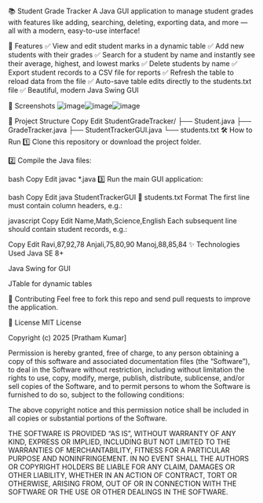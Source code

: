 📚 Student Grade Tracker
A Java GUI application to manage student grades with features like adding, searching, deleting, exporting data, and more — all with a modern, easy-to-use interface!

🎨 Features
✅ View and edit student marks in a dynamic table
✅ Add new students with their grades
✅ Search for a student by name and instantly see their average, highest, and lowest marks
✅ Delete students by name
✅ Export student records to a CSV file for reports
✅ Refresh the table to reload data from the file
✅ Auto-save table edits directly to the students.txt file
✅ Beautiful, modern Java Swing GUI

🚀 Screenshots
![image](https://github.com/user-attachments/assets/1bb0f830-a6ad-4980-ba6a-fd64da9d32a4)![image](https://github.com/user-attachments/assets/6d0a8e95-5d1e-498c-9364-34172c5e53c5)![image](https://github.com/user-attachments/assets/74c5aa2e-7d34-4ca1-a63c-32fbe18a1030)







📂 Project Structure
Copy
Edit
StudentGradeTracker/
├── Student.java
├── GradeTracker.java
├── StudentTrackerGUI.java
└── students.txt
🛠️ How to Run
1️⃣ Clone this repository or download the project folder.

2️⃣ Compile the Java files:

bash
Copy
Edit
javac *.java
3️⃣ Run the main GUI application:

bash
Copy
Edit
java StudentTrackerGUI
📝 students.txt Format
The first line must contain column headers, e.g.:

javascript
Copy
Edit
Name,Math,Science,English
Each subsequent line should contain student records, e.g.:

Copy
Edit
Ravi,87,92,78
Anjali,75,80,90
Manoj,88,85,84
✨ Technologies Used
Java SE 8+

Java Swing for GUI

JTable for dynamic tables

🤝 Contributing
Feel free to fork this repo and send pull requests to improve the application.

📄 License
MIT License

Copyright (c) 2025 [Pratham Kumar]

Permission is hereby granted, free of charge, to any person obtaining a copy
of this software and associated documentation files (the “Software”), to deal
in the Software without restriction, including without limitation the rights
to use, copy, modify, merge, publish, distribute, sublicense, and/or sell
copies of the Software, and to permit persons to whom the Software is
furnished to do so, subject to the following conditions:

The above copyright notice and this permission notice shall be included in all
copies or substantial portions of the Software.

THE SOFTWARE IS PROVIDED “AS IS”, WITHOUT WARRANTY OF ANY KIND, EXPRESS OR
IMPLIED, INCLUDING BUT NOT LIMITED TO THE WARRANTIES OF MERCHANTABILITY,
FITNESS FOR A PARTICULAR PURPOSE AND NONINFRINGEMENT. IN NO EVENT SHALL THE
AUTHORS OR COPYRIGHT HOLDERS BE LIABLE FOR ANY CLAIM, DAMAGES OR OTHER
LIABILITY, WHETHER IN AN ACTION OF CONTRACT, TORT OR OTHERWISE, ARISING FROM,
OUT OF OR IN CONNECTION WITH THE SOFTWARE OR THE USE OR OTHER DEALINGS IN THE
SOFTWARE.
